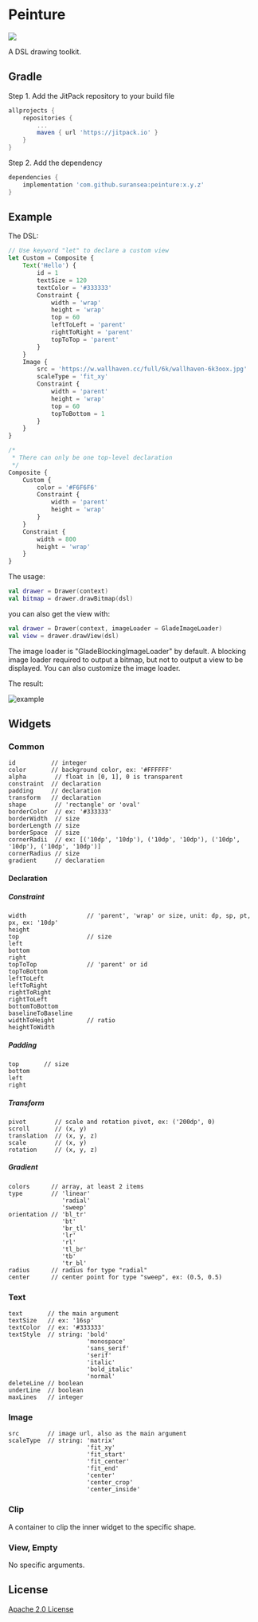 # Peinture

[![](https://jitpack.io/v/suransea/peinture.svg)](https://jitpack.io/#suransea/peinture)

A DSL drawing toolkit.

## Gradle

Step 1. Add the JitPack repository to your build file

```groovy
allprojects {
    repositories {
        ...
        maven { url 'https://jitpack.io' }
    }
}

```
Step 2. Add the dependency

```groovy
dependencies {
    implementation 'com.github.suransea:peinture:x.y.z'
}
```

## Example

The DSL:

```javascript
// Use keyword "let" to declare a custom view 
let Custom = Composite {
    Text('Hello') {
        id = 1
        textSize = 120
        textColor = '#333333'
        Constraint {
            width = 'wrap'
            height = 'wrap'
            top = 60
            leftToLeft = 'parent'
            rightToRight = 'parent'
            topToTop = 'parent'
        }
    }
    Image {
        src = 'https://w.wallhaven.cc/full/6k/wallhaven-6k3oox.jpg'
        scaleType = 'fit_xy'
        Constraint {
            width = 'parent'
            height = 'wrap'
            top = 60
            topToBottom = 1
        }
    }
}

/*
 * There can only be one top-level declaration 
 */
Composite {
    Custom {
        color = '#F6F6F6'
        Constraint {
            width = 'parent'
            height = 'wrap'
        }
    }
    Constraint {
        width = 800
        height = 'wrap'
    }
}
```

The usage:

```kotlin
val drawer = Drawer(context)
val bitmap = drawer.drawBitmap(dsl)
```

you can also get the view with:

```kotlin
val drawer = Drawer(context, imageLoader = GladeImageLoader)
val view = drawer.drawView(dsl)
```

The image loader is "GladeBlockingImageLoader" by default. 
A blocking image loader required to output a bitmap, 
but not to output a view to be displayed. 
You can also customize the image loader.


The result:

![example](https://i.loli.net/2020/09/14/RucOkQEdPUgeBIT.png)

## Widgets

### Common
```
id          // integer
color       // background color, ex: '#FFFFFF'
alpha        // float in [0, 1], 0 is transparent
constraint  // declaration
padding     // declaration
transform   // declaration
shape        // 'rectangle' or 'oval'
borderColor  // ex: '#333333'
borderWidth  // size
borderLength // size
borderSpace  // size
cornerRadii  // ex: [('10dp', '10dp'), ('10dp', '10dp'), ('10dp', '10dp'), ('10dp', '10dp')]
cornerRadius // size
gradient     // declaration
```

#### Declaration

##### Constraint
```
width                 // 'parent', 'wrap' or size, unit: dp, sp, pt, px, ex: '10dp'
height 
top                   // size
left
bottom
right
topToTop              // 'parent' or id
topToBottom       
leftToLeft        
leftToRight       
rightToRight      
rightToLeft       
bottomToBottom   
baselineToBaseline     
widthToHeight         // ratio
heightToWidth         
```

##### Padding
```
top       // size
bottom    
left      
right     
```

##### Transform 
```
pivot        // scale and rotation pivot, ex: ('200dp', 0)
scroll       // (x, y)
translation  // (x, y, z)
scale        // (x, y)
rotation     // (x, y, z)
```

##### Gradient
```
colors      // array, at least 2 items
type        // 'linear'
               'radial'
               'sweep'
orientation // 'bl_tr'
               'bt'
               'br_tl'
               'lr'
               'rl'
               'tl_br'
               'tb'
               'tr_bl'
radius      // radius for type "radial"
center      // center point for type "sweep", ex: (0.5, 0.5)
```

### Text
```
text       // the main argument
textSize   // ex: '16sp'
textColor  // ex: '#333333'
textStyle  // string: 'bold'
                      'monospace'
                      'sans_serif'
                      'serif'
                      'italic'
                      'bold_italic'
                      'normal'
deleteLine // boolean
underLine  // boolean
maxLines   // integer
```

### Image
```
src        // image url, also as the main argument
scaleType  // string: 'matrix'
                      'fit_xy'
                      'fit_start'
                      'fit_center'
                      'fit_end'
                      'center'
                      'center_crop'
                      'center_inside'
```

### Clip
A container to clip the inner widget to the specific shape.

### View, Empty
No specific arguments.

## License

[Apache 2.0 License](http://www.apache.org/licenses/LICENSE-2.0)
